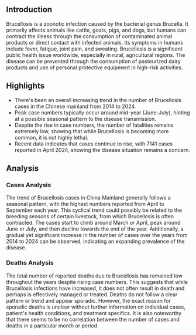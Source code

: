 ## Introduction

Brucellosis is a zoonotic infection caused by the bacterial genus Brucella. It primarily affects animals like cattle, goats, pigs, and dogs, but humans can contract the illness through the consumption of contaminated animal products or direct contact with infected animals. Its symptoms in humans include fever, fatigue, joint pain, and sweating. Brucellosis is a significant public health issue worldwide, especially in rural, agricultural regions. The disease can be prevented through the consumption of pasteurized dairy products and use of personal protective equipment in high-risk activities.

## Highlights

- There's been an overall increasing trend in the number of Brucellosis cases in the Chinese mainland from 2014 to 2024. <br/>
- Peak case numbers typically occur around mid-year (June-July), hinting at a possible seasonal pattern to the disease transmission.<br/>
- Despite the rise in case numbers, the number of fatalities remains extremely low, showing that while Brucellosis is becoming more common, it is not highly lethal.<br/>
- Recent data indicates that cases continue to rise, with 7141 cases reported in April 2024, showing the disease situation remains a concern.

## Analysis

### Cases Analysis
The trend of Brucellosis cases in China Mainland generally follows a seasonal pattern, with the highest numbers reported from April to September each year. This cyclical trend could possibly be related to the breeding seasons of certain livestock, from which Brucellosis is often contracted. The cases start to climb around March or April, peak around June or July, and then decline towards the end of the year. Additionally, a gradual yet significant increase in the number of cases over the years from 2014 to 2024 can be observed, indicating an expanding prevalence of the disease. 

### Deaths Analysis
The total number of reported deaths due to Brucellosis has remained low throughout the years despite rising case numbers. This suggests that while Brucellosis infections have increased, it does not often result in death and perhaps is effectively managed or treated. Deaths do not follow a clear pattern or trend and appear sporadic. However, the exact reason for sporadic deaths is unclear without further information on individual cases, patient's health conditions, and treatment specifics.  It is also noteworthy that there seems to be no correlation between the number of cases and deaths in a particular month or period.
